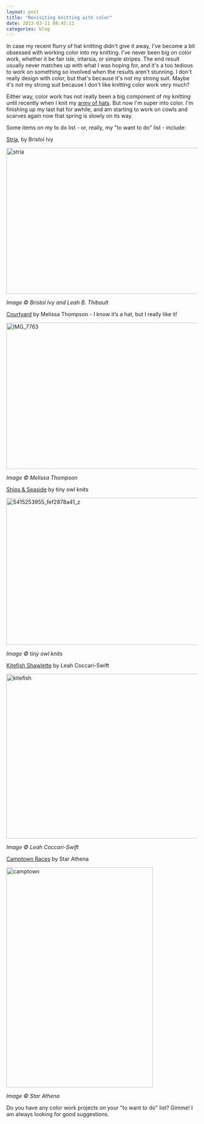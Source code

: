 ```yaml
---
layout: post
title: "Revisiting knitting with color"
date: 2013-03-11 08:45:11
categories: blog
---
```

In case my recent flurry of hat knitting didn't give it away, I've become a bit obsessed with working color into my knitting. I've never been big on color work, whether it be fair isle, intarsia, or simple stripes. The end result usually never matches up with what I was hoping for, and it's a too tedious to work on something so involved when the results aren't stunning. I don't really design with color, but that's because it's not my strong suit. Maybe it's not my strong suit because I don't like knitting color work very much?

Either way, color work has not really been a big component of my knitting until recently when I knit my <a title="An army of hats" href="http://feministy.com/blog/an-army-of-hats/">army of hats</a>. But now I'm super into color. I'm finishing up my last hat for awhile, and am starting to work on cowls and scarves again now that spring is slowly on its way.

Some items on my to do list - or, really, my "to want to do" list - include:

<a href="http://www.ravelry.com/patterns/library/stria-2" target="_blank">Stria</a>, by Bristol Ivy

<a href="http://feministy.com/wp-content/uploads/2013/03/stria.jpg"><img class="aligncenter size-large wp-image-4048" alt="stria" src="http://feministy.com/wp-content/uploads/2013/03/stria-580x385.jpg" width="580" height="385" /></a>

<em>Image © Bristol Ivy and Leah B. Thibault </em>

<a href="http://www.ravelry.com/patterns/library/courtyard-2" target="_blank">Courtyard</a> by Melissa Thompson - I know it’s a hat, but I really like it!

<a href="http://feministy.com/wp-content/uploads/2013/03/IMG_7763.jpg"><img class="aligncenter size-large wp-image-4045" alt="IMG_7763" src="http://feministy.com/wp-content/uploads/2013/03/IMG_7763-580x386.jpg" width="580" height="386" /></a>

<em>Image © Melissa Thompson</em>

<em></em><a href="http://www.ravelry.com/patterns/library/ships--seaside" target="_blank">Ships &amp; Seaside</a> by tiny owl knits<em> </em>

<a href="http://feministy.com/wp-content/uploads/2013/03/5415253955_fef2878a41_z.jpg"><img class="aligncenter size-large wp-image-4044" alt="5415253955_fef2878a41_z" src="http://feministy.com/wp-content/uploads/2013/03/5415253955_fef2878a41_z-580x388.jpg" width="580" height="388" /></a>

<em>Image © tiny owl knits</em>

<a href="http://www.ravelry.com/patterns/library/kitefish-shawlette" target="_blank">Kitefish Shawlette</a> by Leah Coccari-Swift

<a href="http://feministy.com/wp-content/uploads/2013/03/kitefish.jpg"><img class="aligncenter size-large wp-image-4046" alt="kitefish" src="http://feministy.com/wp-content/uploads/2013/03/kitefish-580x434.jpg" width="580" height="434" /></a>

<em>Image © Leah Coccari-Swift</em>

<a href="http://www.ravelry.com/patterns/library/camptown-races" target="_blank">Camptown Races</a> by Star Athena

<a href="http://feministy.com/wp-content/uploads/2013/03/camptown.jpg"><img class="aligncenter size-large wp-image-4049" alt="camptown" src="http://feministy.com/wp-content/uploads/2013/03/camptown-386x580.jpg" width="386" height="580" /></a>

<em>Image © Star Athena</em>

<em></em>Do you have any color work projects on your "to want to do" list? Gimme! I am always looking for good suggestions.